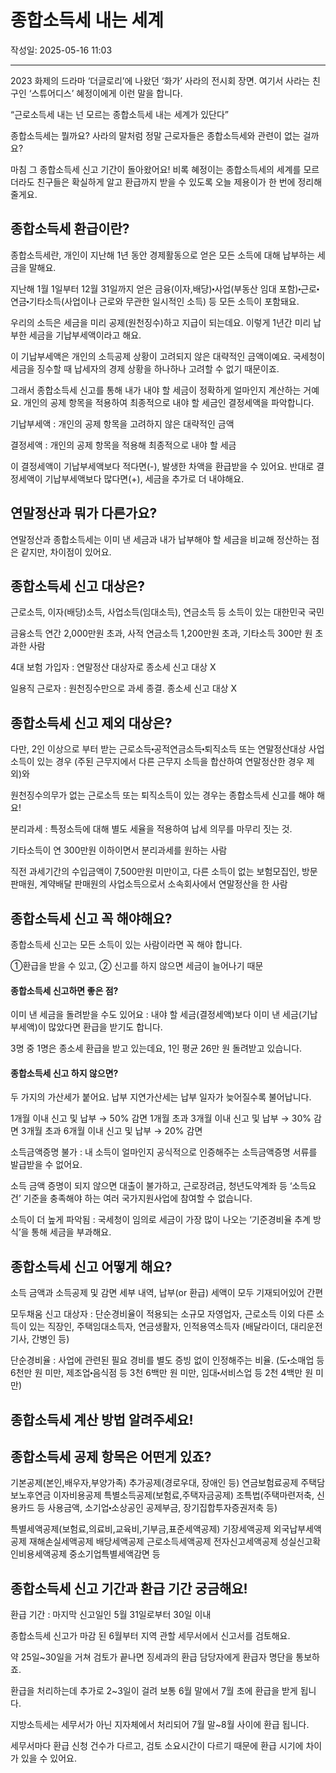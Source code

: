 # 종합소득세 내는 세계

작성일: 2025-05-16 11:03

---

2023 화제의 드라마 ‘더글로리’에 나왔던 ‘화가’ 사라의 전시회 장면. 여기서 사라는 친구인 ‘스튜어디스’ 혜정이에게 이런 말을 합니다.

“근로소득세 내는 넌 모르는 종합소득세 내는 세계가 있단다”

종합소득세는 뭘까요? 사라의 말처럼 정말 근로자들은 종합소득세와 관련이 없는 걸까요?

마침 그 종합소득세 신고 기간이 돌아왔어요! 비록 혜정이는 종합소득세의 세계를 모르더라도 친구들은 확실하게 알고 환급까지 받을 수 있도록 오늘 제용이가 한 번에 정리해 줄게요.

## 종합소득세 환급이란?

종합소득세란, 개인이 지난해 1년 동안 경제활동으로 얻은 모든 소득에 대해 납부하는 세금을 말해요.

지난해 1월 1일부터 12월 31일까지 얻은 금융(이자,배당)⬝사업(부동산 임대 포함)⬝근로⬝연금⬝기타소득(사업이나 근로와 무관한 일시적인 소득) 등 모든 소득이 포함돼요.

우리의 소득은 세금을 미리 공제(원천징수)하고 지급이 되는데요. 이렇게 1년간 미리 납부한 세금을 기납부세액이라고 해요.

이 기납부세액은 개인의 소득공제 상황이 고려되지 않은 대략적인 금액이예요. 국세청이 세금을 징수할 때 납세자의 경제 상황을 하나하나 고려할 수 없기 때문이죠.

그래서 종합소득세 신고를 통해 내가 내야 할 세금이 정확하게 얼마인지 계산하는 거예요. 개인의 공제 항목을 적용하여 최종적으로 내야 할 세금인 결정세액을 파악합니다.

기납부세액 : 개인의 공제 항목을 고려하지 않은 대략적인 금액

결정세액 : 개인의 공제 항목을 적용해 최종적으로 내야 할 세금

이 결정세액이 기납부세액보다 적다면(-), 발생한 차액을 환급받을 수 있어요. 반대로 결정세액이 기납부세액보다 많다면(+), 세금을 추가로 더 내야해요.

## 연말정산과 뭐가 다른가요?

연말정산과 종합소득세는 이미 낸 세금과 내가 납부해야 할 세금을  비교해 정산하는 점은 같지만, 차이점이 있어요.

## 종합소득세 신고 대상은?

근로소득, 이자(배당)소득, 사업소득(임대소득), 연금소득 등 소득이 있는 대한민국 국민

금융소득 연간 2,000만원 초과, 사적 연금소득 1,200만원 초과, 기타소득 300만 원 초과한 사람

4대 보험 가입자 : 연말정산 대상자로 종소세 신고 대상 X

일용직 근로자 : 원천징수만으로 과세 종결. 종소세 신고 대상 X

## 종합소득세 신고 제외 대상은?

다만, 2인 이상으로 부터 받는 근로소득⬝공적연금소득⬝퇴직소득 또는 연말정산대상 사업소득이 있는 경우 (주된 근무지에서 다른 근무지 소득을 합산하여 연말정산한 경우 제외)와

원천징수의무가 없는 근로소득 또는 퇴직소득이 있는 경우는 종합소득세 신고를 해야 해요!

분리과세 : 특정소득에 대해 별도 세율을 적용하여 납세 의무를 마무리 짓는 것.

기타소득이 연 300만원 이하이면서 분리과세를 원하는 사람

직전 과세기간의 수입금액이 7,500만원 미만이고, 다른 소득이 없는 보험모집인, 방문판매원, 계약배달 판매원의 사업소득으로서 소속회사에서 연말정산을 한 사람

## 종합소득세 신고 꼭 해야해요?

종합소득세 신고는 모든 소득이 있는 사람이라면 꼭 해야 합니다.

①환급을 받을 수 있고, ② 신고를 하지 않으면 세금이 늘어나기 때문

#### 종합소득세 신고하면 좋은 점?

이미 낸 세금을 돌려받을 수도 있어요 : 내야 할 세금(결정세액)보다 이미 낸 세금(기납부세액)이 많았다면 환급을 받기도 합니다.

3명 중 1명은 종소세 환급을 받고 있는데요, 1인 평균 26만 원 돌려받고 있습니다.

#### 종합소득세 신고 하지 않으면?

두 가지의 가산세가 붙어요.  납부 지연가산세는 납부 일자가 늦어질수록 불어납니다.

1개월 이내 신고 및 납부 → 50% 감면
1개월 초과 3개월 이내 신고 및 납부 → 30% 감면
3개월 초과 6개월 이내 신고 및 납부 →  20% 감면

소득금액증명 불가 : 내 소득이 얼마인지 공식적으로 인증해주는 소득금액증명 서류를 발급받을 수 없어요.

소득 금액 증명이 되지 않으면 대출이 불가하고, 근로장려금, 청년도약계좌 등 ‘소득요건’ 기준을 충족해야 하는 여러 국가지원사업에 참여할 수 없습니다.

소득이 더 높게 파악됨 : 국세청이 임의로 세금이 가장 많이 나오는 ‘기준경비율 추계 방식’을 통해 세금을 부과해요.

## 종합소득세 신고 어떻게 해요?

소득 금액과 소득공제 및 감면 세부 내역, 납부(or 환급) 세액이 모두 기재되어있어 간편

모두채움 신고 대상자 : 단순경비율이 적용되는 소규모 자영업자, 근로소득 이외 다른 소득이 있는 직장인, 주택임대소득자, 연금생활자, 인적용역소득자 (배달라이더, 대리운전기사, 간병인 등)

단순경비율 : 사업에 관련된 필요 경비를 별도 증빙 없이 인정해주는 비율. (도⬝소매업 등 6천만 원 미만, 제조업⬝음식점 등 3천 6백만 원 미만, 임대⬝서비스업 등 2천 4백만 원 미만)

## 종합소득세 계산 방법 알려주세요!

## 종합소득세 공제 항목은 어떤게 있죠?

기본공제(본인,배우자,부양가족)
추가공제(경로우대, 장애인 등)
연금보험료공제
주택담보노후연금 이자비용공제
특별소득공제(보험료,주택자금공제)
조특법(주택마련저축, 신용카드 등 사용금액, 소기업⬝소상공인 공제부금, 장기집합투자증권저축 등)

특별세액공제(보험료,의료비,교육비,기부금,표준세액공제)
기장세액공제
외국납부세액공제
재해손실세액공제
배당세액공제
근로소득세액공제
전자신고세액공제
성실신고확인비용세액공제
중소기업특별세액감면 등

## 종합소득세 신고 기간과 환급 기간 궁금해요!

환급 기간 : 마지막 신고일인 5월 31일로부터 30일 이내

종합소득세 신고가 마감 된 6월부터 지역 관할 세무서에서 신고서를 검토해요.

약 25일~30일을 거쳐 검토가 끝나면 징세과의 환급 담당자에게 환급자 명단을 통보하죠.

환급을 처리하는데 추가로 2~3일이 걸려 보통 6월 말에서 7월 초에 환급을 받게 됩니다.

지방소득세는 세무서가 아닌 지자체에서 처리되어 7월 말~8월 사이에 환급 됩니다.

세무서마다 환급 신청 건수가 다르고, 검토 소요시간이 다르기 때문에 환급 시기에 차이가 있을 수 있어요.